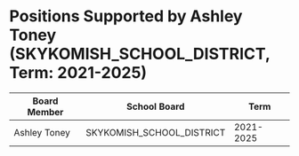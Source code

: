 # Positions Supported by Ashley Toney (SKYKOMISH_SCHOOL_DISTRICT, Term: 2021-2025)

| Board Member | School Board | Term |
|--------------|--------------|------|
| Ashley Toney | SKYKOMISH_SCHOOL_DISTRICT | 2021-2025 |

